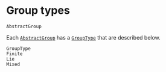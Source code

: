 # Group types

```@docs
AbstractGroup
```

Each [`AbstractGroup`](@ref) has a [`GroupType`](@ref) that are described below.

```@docs
GroupType
Finite
Lie
Mixed
```